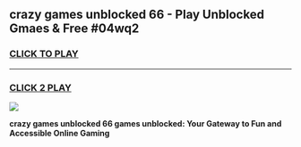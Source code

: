 
## crazy games unblocked 66 - Play Unblocked Gmaes & Free #04wq2
<h3>
<a href="https://news.freeplayer.one?title=crazy_games_unblocked_66&ref=03M">CLICK TO PLAY</a></h3>
<hr>

<h3>
<a href="https://news.freeplayer.one?title=crazy_games_unblocked_66&ref=03M">CLICK 2 PLAY</a>
  
</h3>

<a href="https://news.freeplayer.one?title=crazy_games_unblocked_66&ref=03M"><img src="https://clearcache.store/games.png"></a>


**crazy games unblocked 66 games unblocked: Your Gateway to Fun and Accessible Online Gaming**

